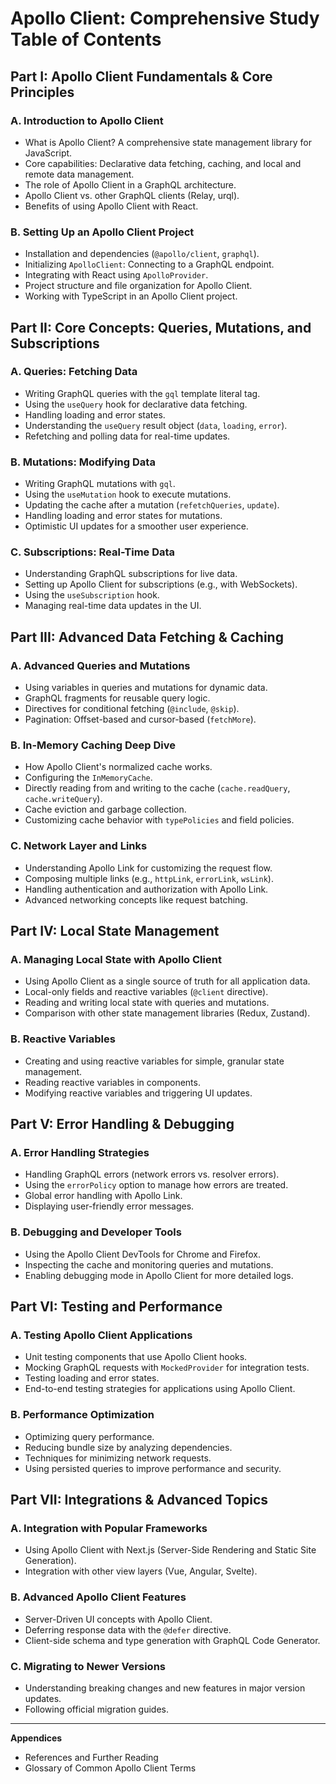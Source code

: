 # Apollo Client: Comprehensive Study Table of Contents

## Part I: Apollo Client Fundamentals & Core Principles

### A. Introduction to Apollo Client
- What is Apollo Client? A comprehensive state management library for JavaScript.
- Core capabilities: Declarative data fetching, caching, and local and remote data management.
- The role of Apollo Client in a GraphQL architecture.
- Apollo Client vs. other GraphQL clients (Relay, urql).
- Benefits of using Apollo Client with React.

### B. Setting Up an Apollo Client Project
- Installation and dependencies (`@apollo/client`, `graphql`).
- Initializing `ApolloClient`: Connecting to a GraphQL endpoint.
- Integrating with React using `ApolloProvider`.
- Project structure and file organization for Apollo Client.
- Working with TypeScript in an Apollo Client project.

## Part II: Core Concepts: Queries, Mutations, and Subscriptions

### A. Queries: Fetching Data
- Writing GraphQL queries with the `gql` template literal tag.
- Using the `useQuery` hook for declarative data fetching.
- Handling loading and error states.
- Understanding the `useQuery` result object (`data`, `loading`, `error`).
- Refetching and polling data for real-time updates.

### B. Mutations: Modifying Data
- Writing GraphQL mutations with `gql`.
- Using the `useMutation` hook to execute mutations.
- Updating the cache after a mutation (`refetchQueries`, `update`).
- Handling loading and error states for mutations.
- Optimistic UI updates for a smoother user experience.

### C. Subscriptions: Real-Time Data
- Understanding GraphQL subscriptions for live data.
- Setting up Apollo Client for subscriptions (e.g., with WebSockets).
- Using the `useSubscription` hook.
- Managing real-time data updates in the UI.

## Part III: Advanced Data Fetching & Caching

### A. Advanced Queries and Mutations
- Using variables in queries and mutations for dynamic data.
- GraphQL fragments for reusable query logic.
- Directives for conditional fetching (`@include`, `@skip`).
- Pagination: Offset-based and cursor-based (`fetchMore`).

### B. In-Memory Caching Deep Dive
- How Apollo Client's normalized cache works.
- Configuring the `InMemoryCache`.
- Directly reading from and writing to the cache (`cache.readQuery`, `cache.writeQuery`).
- Cache eviction and garbage collection.
- Customizing cache behavior with `typePolicies` and field policies.

### C. Network Layer and Links
- Understanding Apollo Link for customizing the request flow.
- Composing multiple links (e.g., `httpLink`, `errorLink`, `wsLink`).
- Handling authentication and authorization with Apollo Link.
- Advanced networking concepts like request batching.

## Part IV: Local State Management

### A. Managing Local State with Apollo Client
- Using Apollo Client as a single source of truth for all application data.
- Local-only fields and reactive variables (`@client` directive).
- Reading and writing local state with queries and mutations.
- Comparison with other state management libraries (Redux, Zustand).

### B. Reactive Variables
- Creating and using reactive variables for simple, granular state management.
- Reading reactive variables in components.
- Modifying reactive variables and triggering UI updates.

## Part V: Error Handling & Debugging

### A. Error Handling Strategies
- Handling GraphQL errors (network errors vs. resolver errors).
- Using the `errorPolicy` option to manage how errors are treated.
- Global error handling with Apollo Link.
- Displaying user-friendly error messages.

### B. Debugging and Developer Tools
- Using the Apollo Client DevTools for Chrome and Firefox.
- Inspecting the cache and monitoring queries and mutations.
- Enabling debugging mode in Apollo Client for more detailed logs.

## Part VI: Testing and Performance

### A. Testing Apollo Client Applications
- Unit testing components that use Apollo Client hooks.
- Mocking GraphQL requests with `MockedProvider` for integration tests.
- Testing loading and error states.
- End-to-end testing strategies for applications using Apollo Client.

### B. Performance Optimization
- Optimizing query performance.
- Reducing bundle size by analyzing dependencies.
- Techniques for minimizing network requests.
- Using persisted queries to improve performance and security.

## Part VII: Integrations & Advanced Topics

### A. Integration with Popular Frameworks
- Using Apollo Client with Next.js (Server-Side Rendering and Static Site Generation).
- Integration with other view layers (Vue, Angular, Svelte).

### B. Advanced Apollo Client Features
- Server-Driven UI concepts with Apollo Client.
- Deferring response data with the `@defer` directive.
- Client-side schema and type generation with GraphQL Code Generator.

### C. Migrating to Newer Versions
- Understanding breaking changes and new features in major version updates.
- Following official migration guides.

---

**Appendices**
- References and Further Reading
- Glossary of Common Apollo Client Terms